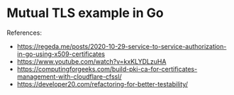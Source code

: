 # Mutual TLS example in Go

References:

- https://regeda.me/posts/2020-10-29-service-to-service-authorization-in-go-using-x509-certificates
- https://www.youtube.com/watch?v=kxKLYDLzuHA
- https://computingforgeeks.com/build-pki-ca-for-certificates-management-with-cloudflare-cfssl/
- https://developer20.com/refactoring-for-better-testability/